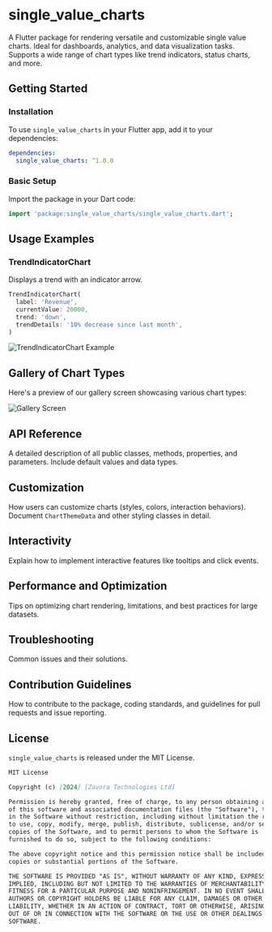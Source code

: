 # single_value_charts

A Flutter package for rendering versatile and customizable single value charts. Ideal for dashboards, analytics, and data visualization tasks. Supports a wide range of chart types like trend indicators, status charts, and more.

## Getting Started

### Installation

To use `single_value_charts` in your Flutter app, add it to your dependencies:

```yaml
dependencies:
  single_value_charts: ^1.0.0
```

### Basic Setup

Import the package in your Dart code:

```dart
import 'package:single_value_charts/single_value_charts.dart';
```

## Usage Examples

### TrendIndicatorChart

Displays a trend with an indicator arrow.

```dart
TrendIndicatorChart(
  label: 'Revenue',
  currentValue: 20000,
  trend: 'down',
  trendDetails: '10% decrease since last month',
)
```

![TrendIndicatorChart Example](main/example/lib/example_images/technical_indicator_chart.png)

## Gallery of Chart Types

Here's a preview of our gallery screen showcasing various chart types:

![Gallery Screen](main/example/lib/example_images/example_chart_gallery.png)

## API Reference

A detailed description of all public classes, methods, properties, and parameters. Include default values and data types.

## Customization

How users can customize charts (styles, colors, interaction behaviors). Document `ChartThemeData` and other styling classes in detail.

## Interactivity

Explain how to implement interactive features like tooltips and click events.

## Performance and Optimization

Tips on optimizing chart rendering, limitations, and best practices for large datasets.

## Troubleshooting

Common issues and their solutions.

## Contribution Guidelines

How to contribute to the package, coding standards, and guidelines for pull requests and issue reporting.

## License

`single_value_charts` is released under the MIT License.

```markdown
MIT License

Copyright (c) [2024] [Zavora Technologies Ltd]

Permission is hereby granted, free of charge, to any person obtaining a copy
of this software and associated documentation files (the "Software"), to deal
in the Software without restriction, including without limitation the rights
to use, copy, modify, merge, publish, distribute, sublicense, and/or sell
copies of the Software, and to permit persons to whom the Software is
furnished to do so, subject to the following conditions:

The above copyright notice and this permission notice shall be included in all
copies or substantial portions of the Software.

THE SOFTWARE IS PROVIDED "AS IS", WITHOUT WARRANTY OF ANY KIND, EXPRESS OR
IMPLIED, INCLUDING BUT NOT LIMITED TO THE WARRANTIES OF MERCHANTABILITY,
FITNESS FOR A PARTICULAR PURPOSE AND NONINFRINGEMENT. IN NO EVENT SHALL THE
AUTHORS OR COPYRIGHT HOLDERS BE LIABLE FOR ANY CLAIM, DAMAGES OR OTHER
LIABILITY, WHETHER IN AN ACTION OF CONTRACT, TORT OR OTHERWISE, ARISING FROM,
OUT OF OR IN CONNECTION WITH THE SOFTWARE OR THE USE OR OTHER DEALINGS IN THE
SOFTWARE.

